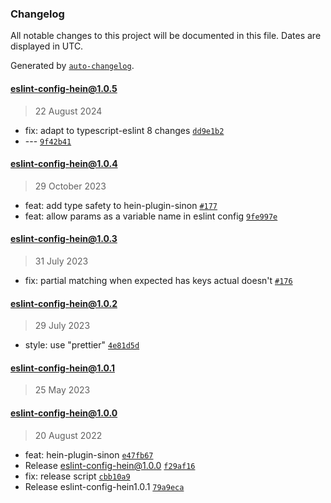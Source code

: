 ### Changelog

All notable changes to this project will be documented in this file. Dates are displayed in UTC.

Generated by [`auto-changelog`](https://github.com/CookPete/auto-changelog).

#### [eslint-config-hein@1.0.5](https://github.com/KristjanTammekivi/hein/compare/eslint-config-hein@1.0.4...eslint-config-hein@1.0.5)

> 22 August 2024

- fix: adapt to typescript-eslint 8 changes [`dd9e1b2`](https://github.com/KristjanTammekivi/hein/commit/dd9e1b2e98bbd138946005621a504de4e506d1db)
- --- [`9f42b41`](https://github.com/KristjanTammekivi/hein/commit/9f42b41fb112ac0e88d09c0cfa17ebd4d12d248f)

#### [eslint-config-hein@1.0.4](https://github.com/KristjanTammekivi/hein/compare/eslint-config-hein@1.0.3...eslint-config-hein@1.0.4)

> 29 October 2023

- feat: add type safety to hein-plugin-sinon [`#177`](https://github.com/KristjanTammekivi/hein/issues/177)
- feat: allow params as a variable name in eslint config [`9fe997e`](https://github.com/KristjanTammekivi/hein/commit/9fe997e18c1c90471cbca9cc46490182779ea64e)

#### [eslint-config-hein@1.0.3](https://github.com/KristjanTammekivi/hein/compare/eslint-config-hein@1.0.2...eslint-config-hein@1.0.3)

> 31 July 2023

- fix: partial matching when expected has keys actual doesn't [`#176`](https://github.com/KristjanTammekivi/hein/issues/176)

#### [eslint-config-hein@1.0.2](https://github.com/KristjanTammekivi/hein/compare/eslint-config-hein@1.0.1...eslint-config-hein@1.0.2)

> 29 July 2023

- style: use "prettier" [`4e81d5d`](https://github.com/KristjanTammekivi/hein/commit/4e81d5d330c76d86395ef1bc9079c32b9f14feb8)

#### [eslint-config-hein@1.0.1](https://github.com/KristjanTammekivi/hein/compare/eslint-config-hein@1.0.0...eslint-config-hein@1.0.1)

> 25 May 2023

#### eslint-config-hein@1.0.0

> 20 August 2022

- feat: hein-plugin-sinon [`e47fb67`](https://github.com/KristjanTammekivi/hein/commit/e47fb671b52f432fa0e1e3b6cc90b4b6682cbe4a)
- Release eslint-config-hein@1.0.0 [`f29af16`](https://github.com/KristjanTammekivi/hein/commit/f29af16c067cb7494719266bf6d5e293e8d0f690)
- fix: release script [`cbb10a9`](https://github.com/KristjanTammekivi/hein/commit/cbb10a916647fa9e5127fb98ef8b8b2a14149982)
- Release eslint-config-hein1.0.1 [`79a9eca`](https://github.com/KristjanTammekivi/hein/commit/79a9eca48a65785a05e1530db6d2efb6c282e9c7)
